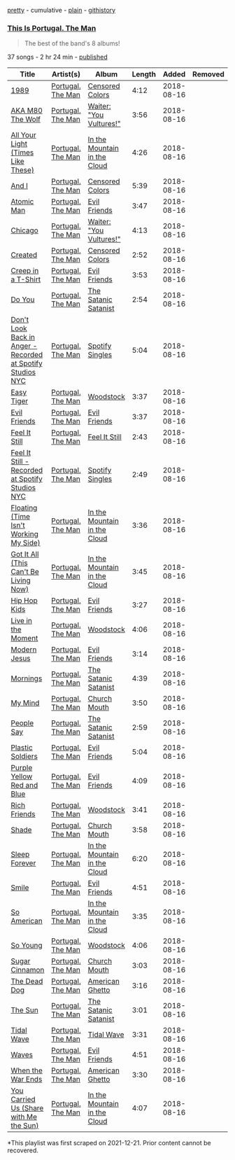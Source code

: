 [pretty](/playlists/pretty/37i9dQZF1DWUbOQi4OiTx4.md) - cumulative - [plain](/playlists/plain/37i9dQZF1DWUbOQi4OiTx4) - [githistory](https://github.githistory.xyz/mackorone/spotify-playlist-archive/blob/main/playlists/plain/37i9dQZF1DWUbOQi4OiTx4)

### [This Is Portugal\. The Man](https://open.spotify.com/playlist/37i9dQZF1DWUbOQi4OiTx4)

> The best of the band's 8 albums!

37 songs - 2 hr 24 min - [published](https://open.spotify.com/playlist/5w0INJO3trLuRKDnmfWpXK)

| Title | Artist(s) | Album | Length | Added | Removed |
|---|---|---|---|---|---|
| [1989](https://open.spotify.com/track/6zNtxhsZhTTSNGXuUGbity) | [Portugal\. The Man](https://open.spotify.com/artist/4kI8Ie27vjvonwaB2ePh8T) | [Censored Colors](https://open.spotify.com/album/2YCy2HmHCqh2yOoDuDFHhI) | 4:12 | 2018-08-16 |  |
| [AKA M80 The Wolf](https://open.spotify.com/track/2RGEQlf87DCbRdSAlhRwL6) | [Portugal\. The Man](https://open.spotify.com/artist/4kI8Ie27vjvonwaB2ePh8T) | [Waiter: "You Vultures!"](https://open.spotify.com/album/1YGKEHckew6ng6P35ZbTIp) | 3:56 | 2018-08-16 |  |
| [All Your Light \(Times Like These\)](https://open.spotify.com/track/3UOlYczxtt70Xj1VplXgj8) | [Portugal\. The Man](https://open.spotify.com/artist/4kI8Ie27vjvonwaB2ePh8T) | [In the Mountain in the Cloud](https://open.spotify.com/album/1OWNvsDzhEwT5cXLlo9iO7) | 4:26 | 2018-08-16 |  |
| [And I](https://open.spotify.com/track/4lmqzHHot7nTP9lCrXqB5A) | [Portugal\. The Man](https://open.spotify.com/artist/4kI8Ie27vjvonwaB2ePh8T) | [Censored Colors](https://open.spotify.com/album/2YCy2HmHCqh2yOoDuDFHhI) | 5:39 | 2018-08-16 |  |
| [Atomic Man](https://open.spotify.com/track/43QhrhgRrH9NWy6eoUro4X) | [Portugal\. The Man](https://open.spotify.com/artist/4kI8Ie27vjvonwaB2ePh8T) | [Evil Friends](https://open.spotify.com/album/6VoOCCv0bXPrTHDncJyIgF) | 3:47 | 2018-08-16 |  |
| [Chicago](https://open.spotify.com/track/667ZLHBPPTYrs0D2kYI79e) | [Portugal\. The Man](https://open.spotify.com/artist/4kI8Ie27vjvonwaB2ePh8T) | [Waiter: "You Vultures!"](https://open.spotify.com/album/1YGKEHckew6ng6P35ZbTIp) | 4:13 | 2018-08-16 |  |
| [Created](https://open.spotify.com/track/0MLfGxS1QLKbzmzicOrFpB) | [Portugal\. The Man](https://open.spotify.com/artist/4kI8Ie27vjvonwaB2ePh8T) | [Censored Colors](https://open.spotify.com/album/2YCy2HmHCqh2yOoDuDFHhI) | 2:52 | 2018-08-16 |  |
| [Creep in a T\-Shirt](https://open.spotify.com/track/1lpN3qsugqtMR49xwzHYnt) | [Portugal\. The Man](https://open.spotify.com/artist/4kI8Ie27vjvonwaB2ePh8T) | [Evil Friends](https://open.spotify.com/album/6VoOCCv0bXPrTHDncJyIgF) | 3:53 | 2018-08-16 |  |
| [Do You](https://open.spotify.com/track/0ShdRGG915hfaUs2zc0z23) | [Portugal\. The Man](https://open.spotify.com/artist/4kI8Ie27vjvonwaB2ePh8T) | [The Satanic Satanist](https://open.spotify.com/album/04V5tTHMYIGBzcYxGMgRFn) | 2:54 | 2018-08-16 |  |
| [Don't Look Back in Anger \- Recorded at Spotify Studios NYC](https://open.spotify.com/track/7HtrKGoFZybzudx2hPOwct) | [Portugal\. The Man](https://open.spotify.com/artist/4kI8Ie27vjvonwaB2ePh8T) | [Spotify Singles](https://open.spotify.com/album/7iDdb2gzMIVZEV0ZSlXu83) | 5:04 | 2018-08-16 |  |
| [Easy Tiger](https://open.spotify.com/track/3u49n658xRS0pjHxHFRkOf) | [Portugal\. The Man](https://open.spotify.com/artist/4kI8Ie27vjvonwaB2ePh8T) | [Woodstock](https://open.spotify.com/album/4VzzEviJGYUtAeSsJlI9QB) | 3:37 | 2018-08-16 |  |
| [Evil Friends](https://open.spotify.com/track/633TjzvG2smpc0aYgN9Xkd) | [Portugal\. The Man](https://open.spotify.com/artist/4kI8Ie27vjvonwaB2ePh8T) | [Evil Friends](https://open.spotify.com/album/6VoOCCv0bXPrTHDncJyIgF) | 3:37 | 2018-08-16 |  |
| [Feel It Still](https://open.spotify.com/track/7FESgYLcOufHqKlwrvJN60) | [Portugal\. The Man](https://open.spotify.com/artist/4kI8Ie27vjvonwaB2ePh8T) | [Feel It Still](https://open.spotify.com/album/2fbps64P1Z4EEktydBn9yZ) | 2:43 | 2018-08-16 |  |
| [Feel It Still \- Recorded at Spotify Studios NYC](https://open.spotify.com/track/5Xh97PTcc1LxMF8sc8Xhis) | [Portugal\. The Man](https://open.spotify.com/artist/4kI8Ie27vjvonwaB2ePh8T) | [Spotify Singles](https://open.spotify.com/album/7iDdb2gzMIVZEV0ZSlXu83) | 2:49 | 2018-08-16 |  |
| [Floating \(Time Isn't Working My Side\)](https://open.spotify.com/track/6nb2FEA0N0xebCwoPW0RW6) | [Portugal\. The Man](https://open.spotify.com/artist/4kI8Ie27vjvonwaB2ePh8T) | [In the Mountain in the Cloud](https://open.spotify.com/album/1OWNvsDzhEwT5cXLlo9iO7) | 3:36 | 2018-08-16 |  |
| [Got It All \(This Can't Be Living Now\)](https://open.spotify.com/track/4tD3N8DxePEhUz1Bb4IL3V) | [Portugal\. The Man](https://open.spotify.com/artist/4kI8Ie27vjvonwaB2ePh8T) | [In the Mountain in the Cloud](https://open.spotify.com/album/1OWNvsDzhEwT5cXLlo9iO7) | 3:45 | 2018-08-16 |  |
| [Hip Hop Kids](https://open.spotify.com/track/3LBBeej1zGctWlJNpNa4I6) | [Portugal\. The Man](https://open.spotify.com/artist/4kI8Ie27vjvonwaB2ePh8T) | [Evil Friends](https://open.spotify.com/album/6VoOCCv0bXPrTHDncJyIgF) | 3:27 | 2018-08-16 |  |
| [Live in the Moment](https://open.spotify.com/track/60eOMEt3WNVX1m1jmApmnX) | [Portugal\. The Man](https://open.spotify.com/artist/4kI8Ie27vjvonwaB2ePh8T) | [Woodstock](https://open.spotify.com/album/4VzzEviJGYUtAeSsJlI9QB) | 4:06 | 2018-08-16 |  |
| [Modern Jesus](https://open.spotify.com/track/7iOyMOxdOULvXqUqC26spJ) | [Portugal\. The Man](https://open.spotify.com/artist/4kI8Ie27vjvonwaB2ePh8T) | [Evil Friends](https://open.spotify.com/album/6VoOCCv0bXPrTHDncJyIgF) | 3:14 | 2018-08-16 |  |
| [Mornings](https://open.spotify.com/track/7imVmxP2fucgwKlPprICRr) | [Portugal\. The Man](https://open.spotify.com/artist/4kI8Ie27vjvonwaB2ePh8T) | [The Satanic Satanist](https://open.spotify.com/album/04V5tTHMYIGBzcYxGMgRFn) | 4:39 | 2018-08-16 |  |
| [My Mind](https://open.spotify.com/track/4VtiqG418FJ7BtApmld9LQ) | [Portugal\. The Man](https://open.spotify.com/artist/4kI8Ie27vjvonwaB2ePh8T) | [Church Mouth](https://open.spotify.com/album/46KiOIqiscE85WAZhDIkPv) | 3:50 | 2018-08-16 |  |
| [People Say](https://open.spotify.com/track/4uf5rm43PiWhKjwytMwmAc) | [Portugal\. The Man](https://open.spotify.com/artist/4kI8Ie27vjvonwaB2ePh8T) | [The Satanic Satanist](https://open.spotify.com/album/04V5tTHMYIGBzcYxGMgRFn) | 2:59 | 2018-08-16 |  |
| [Plastic Soldiers](https://open.spotify.com/track/2VjySzgGQeZcMGWuPMAnBF) | [Portugal\. The Man](https://open.spotify.com/artist/4kI8Ie27vjvonwaB2ePh8T) | [Evil Friends](https://open.spotify.com/album/6VoOCCv0bXPrTHDncJyIgF) | 5:04 | 2018-08-16 |  |
| [Purple Yellow Red and Blue](https://open.spotify.com/track/4WMuY659P2MKnoW40oGXe8) | [Portugal\. The Man](https://open.spotify.com/artist/4kI8Ie27vjvonwaB2ePh8T) | [Evil Friends](https://open.spotify.com/album/6VoOCCv0bXPrTHDncJyIgF) | 4:09 | 2018-08-16 |  |
| [Rich Friends](https://open.spotify.com/track/18admrko96XeSCmgD76wlM) | [Portugal\. The Man](https://open.spotify.com/artist/4kI8Ie27vjvonwaB2ePh8T) | [Woodstock](https://open.spotify.com/album/4VzzEviJGYUtAeSsJlI9QB) | 3:41 | 2018-08-16 |  |
| [Shade](https://open.spotify.com/track/0BCRg55jHpvPONP7yCm87V) | [Portugal\. The Man](https://open.spotify.com/artist/4kI8Ie27vjvonwaB2ePh8T) | [Church Mouth](https://open.spotify.com/album/46KiOIqiscE85WAZhDIkPv) | 3:58 | 2018-08-16 |  |
| [Sleep Forever](https://open.spotify.com/track/1l5lKWHRfyY7Y3FvDBXlvJ) | [Portugal\. The Man](https://open.spotify.com/artist/4kI8Ie27vjvonwaB2ePh8T) | [In the Mountain in the Cloud](https://open.spotify.com/album/1OWNvsDzhEwT5cXLlo9iO7) | 6:20 | 2018-08-16 |  |
| [Smile](https://open.spotify.com/track/4rcNXoJfc2nMHAUXOkUiE2) | [Portugal\. The Man](https://open.spotify.com/artist/4kI8Ie27vjvonwaB2ePh8T) | [Evil Friends](https://open.spotify.com/album/6VoOCCv0bXPrTHDncJyIgF) | 4:51 | 2018-08-16 |  |
| [So American](https://open.spotify.com/track/4vWNhCGqrNVfZxunY47GDf) | [Portugal\. The Man](https://open.spotify.com/artist/4kI8Ie27vjvonwaB2ePh8T) | [In the Mountain in the Cloud](https://open.spotify.com/album/1OWNvsDzhEwT5cXLlo9iO7) | 3:35 | 2018-08-16 |  |
| [So Young](https://open.spotify.com/track/4SNtyKNyYJ8ERT7YLlnFBr) | [Portugal\. The Man](https://open.spotify.com/artist/4kI8Ie27vjvonwaB2ePh8T) | [Woodstock](https://open.spotify.com/album/4VzzEviJGYUtAeSsJlI9QB) | 4:06 | 2018-08-16 |  |
| [Sugar Cinnamon](https://open.spotify.com/track/1h3B96lx4lywr9nddimP8d) | [Portugal\. The Man](https://open.spotify.com/artist/4kI8Ie27vjvonwaB2ePh8T) | [Church Mouth](https://open.spotify.com/album/46KiOIqiscE85WAZhDIkPv) | 3:03 | 2018-08-16 |  |
| [The Dead Dog](https://open.spotify.com/track/4gYYJ29alvvWw1LEkVKkC7) | [Portugal\. The Man](https://open.spotify.com/artist/4kI8Ie27vjvonwaB2ePh8T) | [American Ghetto](https://open.spotify.com/album/7tQ6vsgZaRnCCFg7z2utU3) | 3:16 | 2018-08-16 |  |
| [The Sun](https://open.spotify.com/track/2XeB0y0jmcoPUZpZfIZRp9) | [Portugal\. The Man](https://open.spotify.com/artist/4kI8Ie27vjvonwaB2ePh8T) | [The Satanic Satanist](https://open.spotify.com/album/04V5tTHMYIGBzcYxGMgRFn) | 3:01 | 2018-08-16 |  |
| [Tidal Wave](https://open.spotify.com/track/07NAYx3UuWYtW7cAT6e8Rt) | [Portugal\. The Man](https://open.spotify.com/artist/4kI8Ie27vjvonwaB2ePh8T) | [Tidal Wave](https://open.spotify.com/album/0gkdjfOtYGViTwn3tJY3U9) | 3:31 | 2018-08-16 |  |
| [Waves](https://open.spotify.com/track/62d2bS1weWhdHZH1lSpJp8) | [Portugal\. The Man](https://open.spotify.com/artist/4kI8Ie27vjvonwaB2ePh8T) | [Evil Friends](https://open.spotify.com/album/6VoOCCv0bXPrTHDncJyIgF) | 4:51 | 2018-08-16 |  |
| [When the War Ends](https://open.spotify.com/track/3OH6xm8U0ln0Y0B99GStHu) | [Portugal\. The Man](https://open.spotify.com/artist/4kI8Ie27vjvonwaB2ePh8T) | [American Ghetto](https://open.spotify.com/album/7tQ6vsgZaRnCCFg7z2utU3) | 3:30 | 2018-08-16 |  |
| [You Carried Us \(Share with Me the Sun\)](https://open.spotify.com/track/2OIjLXIeX47CiRlTPzaCdI) | [Portugal\. The Man](https://open.spotify.com/artist/4kI8Ie27vjvonwaB2ePh8T) | [In the Mountain in the Cloud](https://open.spotify.com/album/1OWNvsDzhEwT5cXLlo9iO7) | 4:07 | 2018-08-16 |  |

\*This playlist was first scraped on 2021-12-21. Prior content cannot be recovered.
